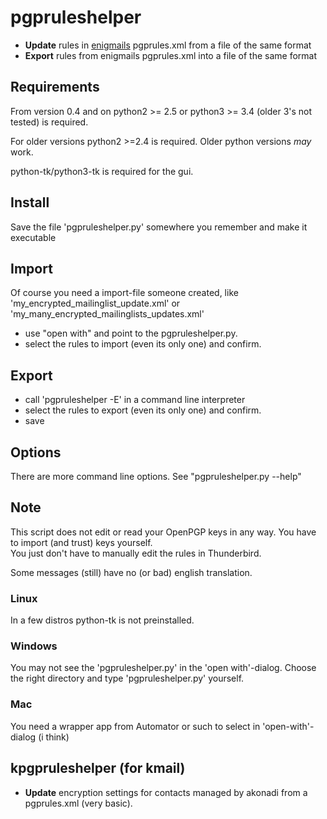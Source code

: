 # pgpruleshelper
* **Update** rules in [enigmails](https://addons.mozilla.org/de/thunderbird/addon/enigmail/ ) pgprules.xml from a file of the same format
* **Export**  rules from enigmails pgprules.xml into a file of the same format
	

## Requirements 
From version 0.4 and on python2 >= 2.5 or python3 >= 3.4 (older 3's not tested) is required.
 
For older versions python2 >=2.4 is required. Older python versions _may_ work. 

python-tk/python3-tk is required for the gui.


## Install
Save the file 'pgpruleshelper.py' somewhere you remember and make it executable


## Import
Of course you need a import-file someone created, like 'my\_encrypted\_mailinglist\_update.xml' or 'my\_many\_encrypted\_mailinglists\_updates.xml'

* use "open with" and point to the pgpruleshelper.py.
* select the rules to import (even its only one) and confirm.


## Export
* call 'pgpruleshelper -E' in a command line interpreter 
* select the rules to export (even its only one) and confirm.
* save


## Options
There are more command line options. See "pgpruleshelper.py --help"


## Note
This script does not edit or read your OpenPGP keys in any way.
You have to import (and trust) keys yourself.  
You just don't have to manually edit the rules in Thunderbird.

Some messages (still) have no (or bad) english translation.

### Linux ###
In a few distros python-tk is not preinstalled. 

### Windows ###
You may not see the 'pgpruleshelper.py' in the 'open with'-dialog.
Choose the right directory and type 'pgpruleshelper.py' yourself.

### Mac ###
You need a wrapper app from Automator or such to select in 'open-with'-dialog (i think)

## kpgpruleshelper (for kmail)
* **Update** encryption settings for contacts managed by akonadi from a pgprules.xml (very basic).






